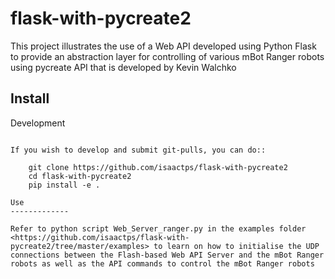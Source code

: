 # flask-with-pycreate2
This project illustrates the use of a Web API developed using Python Flask to provide an abstraction layer for controlling of various mBot Ranger robots using pycreate API that is developed by Kevin Walchko

Install
------------

Development
~~~~~~~~~~~~~

If you wish to develop and submit git-pulls, you can do::

	git clone https://github.com/isaactps/flask-with-pycreate2
	cd flask-with-pycreate2
	pip install -e .

Use
-------------

Refer to python script Web_Server_ranger.py in the examples folder <https://github.com/isaactps/flask-with-pycreate2/tree/master/examples> to learn on how to initialise the UDP connections between the Flash-based Web API Server and the mBot Ranger robots as well as the API commands to control the mBot Ranger robots
